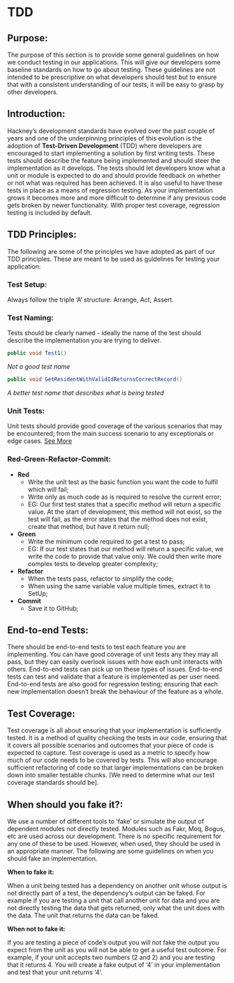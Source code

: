 # TDD

## Purpose:

The purpose of this section is to provide some general guidelines on how we conduct testing in our applications.  This will give our developers some baseline standards on how to go about testing.  These guidelines are not intended to be prescriptive on what developers should test but to ensure that with a consistent understanding of our tests, it will be easy to grasp by other developers.

## Introduction:

Hackney’s development standards have evolved over the past couple of years and one of the underpinning principles of this evolution is the adoption of **Test-Driven Development** (TDD) where developers are encouraged to start implementing a solution by first writing tests. These tests should describe the feature being implemented and should steer the implementation as it develops. The tests should let developers know what a unit or module is expected to do and should provide feedback on whether or not what was required has been achieved.  It is also useful to have these tests in place as a means of regression testing. As your implementation grows it becomes more and more difficult to determine if any previous code gets broken by newer functionality. With proper test coverage, regression testing is included by default.

## TDD Principles:
The following are some of the principles we have adopted as part of our TDD principles.  These are meant to be used as guidelines for testing your application:

### Test Setup:
Always follow the triple ‘A’ structure: Arrange, Act, Assert.
### Test Naming:
Tests should be clearly named - ideally the name of the test should describe the implementation you are trying to deliver.

```c#
public void Test1()
```
_Not a good test name_
```c#
public void GetResidentWithValidIdReturnsCorrectRecord()
```
_A better test name that describes what is being tested_
### Unit Tests:

Unit tests should provide good coverage of the various scenarios that may be encountered; from the main success scenario to any exceptionals or edge cases.
[See More](/unit_testing)
### Red-Green-Refactor-Commit:

- **Red**
  * Write the unit test as the basic function you want the code to fulfil which will fail;
  * Write only as much code as is required to resolve the current error;
  * EG: Our first test states that a specific method will return a specific value. At the start of development, this method will not exist, so the test will fail, as the error states that the method does not exist, create that method, but have it return null;
- **Green**
  * Write the minimum code required to get a test to pass;
  * EG: If our test states that our method will return a specific value, we write the code to provide that value only. We could then write more complex tests to develop greater complexity;
- **Refactor**
  * When the tests pass, refactor to simplify the code;
  * When using the same variable value multiple times, extract it to SetUp;
- **Commit**
  * Save it to GitHub;

## End-to-end Tests:
There should be end-to-end tests to test each feature you are implementing. You can have good coverage of unit tests any they may all pass, but they can easily overlook issues with how each unit interacts with others. End-to-end tests can pick up on these types of issues.
End-to-end tests can test and validate that a feature is implemented as per user need.
End-to-end tests are also good for regression testing; ensuring that each new implementation doesn’t break the behaviour of the feature as a whole.

## Test Coverage:
Test coverage is all about ensuring that your implementation is sufficiently tested.  It is a method of quality checking the tests in our code, ensuring that it covers all possible scenarios and outcomes that your piece of code is expected to capture.
Test coverage is used as a metric to specify how much of our code needs to be covered by tests.  This will also encourage sufficient refactoring of code so that larger implementations can be broken down into smaller testable chunks.
[We need to determine what our test coverage standards should be].

## When should you fake it?:
We use a number of different tools to ‘fake’ or simulate the output of dependent modules not directly tested.  Modules such as Fakr, Moq, Bogus, etc are used across our development.  There is no specific requirement for any one of these to be used.  However, when used, they should be used in an appropriate manner.  The following are some guidelines on when you should fake an implementation.

**When to fake it:**

When a unit being tested has a dependency on another unit whose output is not directly part of a test, the dependency’s output can be faked.  For example if you are testing a unit that call another unit for data and you are not directly testing the data that gets returned, only what the unit does with the data.  The unit that returns the data can be faked.

**When not to fake it:**

If you are testing a piece of code’s output you will not fake the output you expect from the unit as you will not be able to get a useful test outcome.  For example, if your unit accepts two numbers (2 and 2) and you are testing that it returns 4.  You will create a fake output of ‘4’ in your implementation and test that your unit returns ‘4’.
